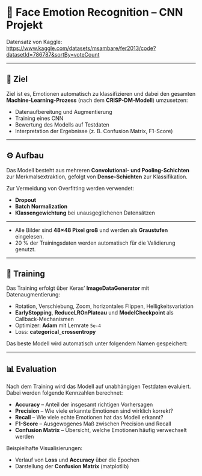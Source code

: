 # 🧠 Face Emotion Recognition – CNN Projekt

Datensatz von Kaggle: https://www.kaggle.com/datasets/msambare/fer2013/code?datasetId=786787&sortBy=voteCount

---

## 🎯 Ziel

Ziel ist es, Emotionen automatisch zu klassifizieren und dabei den gesamten **Machine-Learning-Prozess**
(nach dem **CRISP-DM-Modell**) umzusetzen:

- Datenaufbereitung und Augmentierung
- Training eines CNN
- Bewertung des Modells auf Testdaten
- Interpretation der Ergebnisse (z. B. Confusion Matrix, F1-Score)

---

## ⚙️ Aufbau

Das Modell besteht aus mehreren **Convolutional- und Pooling-Schichten** zur Merkmalsextraktion,
gefolgt von **Dense-Schichten** zur Klassifikation.

Zur Vermeidung von Overfitting werden verwendet:

- **Dropout**
- **Batch Normalization**
- **Klassengewichtung** bei unausgeglichenen Datensätzen

---

- Alle Bilder sind **48×48 Pixel groß** und werden als **Graustufen** eingelesen.
- 20 % der Trainingsdaten werden automatisch für die Validierung genutzt.

---

## 🚀 Training

Das Training erfolgt über Keras’ **ImageDataGenerator** mit Datenaugmentierung:

- Rotation, Verschiebung, Zoom, horizontales Flippen, Helligkeitsvariation
- **EarlyStopping**, **ReduceLROnPlateau** und **ModelCheckpoint** als Callback-Mechanismen
- Optimizer: **Adam** mit Lernrate `5e-4`
- Loss: **categorical_crossentropy**

Das beste Modell wird automatisch unter folgendem Namen gespeichert:

---

## 📊 Evaluation

Nach dem Training wird das Modell auf unabhängigen Testdaten evaluiert.
Dabei werden folgende Kennzahlen berechnet:

- **Accuracy** – Anteil der insgesamt richtigen Vorhersagen
- **Precision** – Wie viele erkannte Emotionen sind wirklich korrekt?
- **Recall** – Wie viele echte Emotionen hat das Modell erkannt?
- **F1-Score** – Ausgewogenes Maß zwischen Precision und Recall
- **Confusion Matrix** – Übersicht, welche Emotionen häufig verwechselt werden

Beispielhafte Visualisierungen:

- Verlauf von **Loss** und **Accuracy** über die Epochen
- Darstellung der **Confusion Matrix** (matplotlib)
